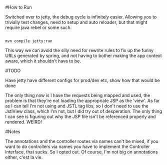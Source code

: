 #How to Run

Switched over to jetty, the debug cycle is infinitely easier. Allowing you to trivially test changes, need to setup and auto reloader, but that might require java rebel or some such.

<code>
mvn compile jetty:run
</code>

This way we can avoid the silly need for rewrite rules to fix up the funny URLs generated by spring, and not having to bother making the app context aware, which it shouldn't have to be.

#TODO

Have jetty have different configs for prod/dev etc, show how that would be done

The only thing now is I have the requests being mapped and used, the problem is that they're not loading the appropriate JSP as the 'view'. As far as I can tell I'm not using and JSTL tag libs, so I don't need to use the JstlView class, which I'm not, but I did try out of desperation. The only thing I can see is figuring out why the JSP file isn't be referenced properly and rendered. WEIRD!

#Notes

The annotations and the controller routes via names can't be mixed, if you want to do controllers via names you have to implement the Controller interface, that sucks. So I opted out. Of course, I'm not big on annotations either, c'est la vie.
